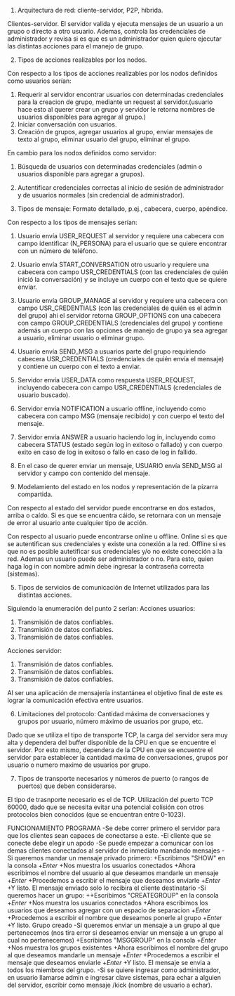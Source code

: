 1. Arquitectura de red: cliente-servidor, P2P, híbrida.

 Clientes-servidor. El servidor valida y ejecuta mensajes de un usuario a un grupo o directo a otro usuario. Ademas, controla las credenciales de administrador y revisa si es que es un administrador quien quiere ejecutar las distintas acciones para el manejo de grupo.

2. Tipos de acciones realizables por los nodos.

Con respecto a los tipos de acciones realizables por los nodos definidos como usuarios serían:
 1. Requerir al servidor encontrar usuarios con determinadas credenciales para la creacion de grupo, mediante un request al servidor.(usuario hace esto al querer crear un grupo y servidor le retorna nombres de usuarios disponibles para agregar al grupo.)
 2. Iniciar conversación con usuarios.
 3. Creación de grupos, agregar usuarios al grupo, enviar mensajes de texto al grupo, eliminar usuario del grupo, eliminar el grupo.
 
En cambio para los nodos definidos como servidor:
 1. Búsqueda de usuarios con determinadas credenciales (admin o usuarios disponible para agregar a grupos).
 2. Autentificar credenciales correctas al inicio de sesión de administrador y de usuarios normales (sin credencial de administrador). 

3. Tipos de mensaje: Formato detallado, p.ej., cabecera, cuerpo, apéndice.

Con respecto a los tipos de mensajes serían:
 1. Usuario envía USER_REQUEST al servidor y requiere una cabecera con campo identificar (N_PERSONA) para el usuario que se quiere encontrar con un número de teléfono. 
 2. Usuario envía START_CONVERSATION otro usuario y requiere una cabecera con campo USR_CREDENTIALS (con las credenciales de quién inició la conversación) y se incluye un cuerpo con el texto que se quiere enviar.
 3. Usuario envía GROUP_MANAGE al servidor y requiere una cabecera con campo USR_CREDENTIALS (con las credenciales de quién es el admin del grupo) ahi el servidor retorna GROUP_OPTIONS con una cabecera con campo GROUP_CREDENTIALS (credenciales del grupo) y contiene además un cuerpo con las opciones de manejo de grupo ya sea agregar a usuario, eliminar usuario o eliminar grupo.
 3. Usuario envía SEND_MSG a usuarios parte del grupo requiriendo cabecera USR_CREDENTIALS (credenciales de quién envía el mensaje) y contiene un cuerpo con el texto a enviar.
 4. Servidor envía USER_DATA como respuesta USER_REQUEST, incluyendo cabecera con campo USR_CREDENTIALS (credenciales de usuario buscado).
 5. Servidor envía NOTIFICATION a usuario offline, incluyendo como cabecera con campo MSG (mensaje recibido) y con cuerpo el texto del mensaje.
 6. Servidor envía ANSWER  a usuario haciendo log in, incluyendo como cabecera STATUS (estado según log in exitoso o fallado) y con cuerpo exito en caso de log in exitoso o fallo en caso de log in fallido.
 7. En el caso de querer enviar un mensaje, USUARIO envía SEND_MSG al servidor y campo con contenido del mensaje.

4. Modelamiento del estado en los nodos y representación de la pizarra compartida. 

Con respecto al estado del servidor puede encontrarse en dos estados, arriba o caído. Si es que se encuentra cáido, se retornara con un mensaje de error al usuario ante cualquier tipo de acción.

Con respecto al usuario puede encontrarse online u offline. Online si es que se autentifican sus credenciales y existe una conexión a la red. Offline si es que no es posible autetificar sus credenciales y/o no existe conección a la red.
Ademas un usuario puede ser administrador o no. Para esto, quien haga log in con nombre admin debe ingresar la contraseña correcta (sistemas).


5. Tipos de servicios de comunicación de Internet utilizados para las distintas acciones.

Siguiendo la enumeración del punto 2 serían:
Acciones usuarios:
 1. Transmisión de datos confiables.
 2. Transmisión de datos confiables.
 3. Transmisión de datos confiables.

Acciones servidor:
 1. Transmisión de datos confiables.
 2. Transmisión de datos confiables.
 3. Transmisión de datos confiables.

 Al ser una aplicación de mensajería instantánea el objetivo final de este es lograr la comunicación efectiva entre usuarios.

6. Limitaciones del protocolo: Cantidad máxima de conversaciones y grupos por usuario, número máximo de usuarios por grupo, etc.

Dado que se utiliza el tipo de transporte TCP, la carga del servidor sera muy alta y dependera del buffer disponible de la CPU en que se encuentre el servidor. Por esto mismo, dependera de la CPU en que se encuentre el servidor para establecer la cantidad maxima de conversaciones, grupos por usuario o numero maximo de usuarios por grupo.


7. Tipos de transporte necesarios y números de puerto (o rangos de puertos) que deben considerarse.

El tipo de trasnporte necesario es el de TCP. Utilización del puerto TCP 60000, dado que se necesita evitar una potencial colisión con otros protocolos bien conocidos (que se encuentran entre 0-1023).


FUNCIONAMIENTO PROGRAMA
-Se debe correr primero el servidor para que los clientes sean capaces de conectarse a este.
-El cliente que se conecte debe elegir un apodo
-Se puede empezar a comunicar con los demas clientes conectados al servidor de inmediato mandando mensajes
-Si queremos mandar un mensaje privado primero:
    +Escribimos "SHOW" en la consola
    +*Enter*
    +Nos muestra los usuarios conectados
    +Ahora escribimos el nombre del usuario al que deseamos mandarle un mensaje
    +*Enter*
    +Procedemos a escribir el mensaje que deseamos enviarle
    +*Enter*
    +Y listo. El mensaje enviado solo lo recibira el cliente destinatario
-Si queremos hacer un grupo:
    ++Escribimos "CREATEGROUP" en la consola
    +*Enter*
    +Nos muestra los usuarios conectados
    +Ahora escribimos los usuarios que deseamos agregar con un espacio de separacion
    +*Enter*
    +Procedemos a escribir el nombre que deseamos ponerle al grupo
    +*Enter*
    +Y listo. Grupo creado
-Si queremos enviar un mensaje a un grupo al que pertenecemos (nos tira error si deseamos enviar un mensaje a un grupo al cual no pertenecemos)
    +Escribimos "MSGGROUP" en la consola
    +*Enter*
    +Nos muestra los grupos existentes 
    +Ahora escribimos el nombre del grupo al que deseamos mandarle un mensaje 
    +*Enter*
    +Procedemos a escribir el mensaje que deseamos enviarle
    +*Enter*
    +Y listo. El mensaje se envia a todos los miembros del grupo.
-Si se quiere ingresar como administrador, en usuario llamarse admin e ingresar clave sistemas, para echar a alguien del servidor, escribir como mensaje /kick (nombre de usuario a echar).